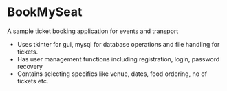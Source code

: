 # BookMySeat
A sample ticket booking application for events and transport 
- Uses tkinter for gui, mysql for database operations and file handling for tickets.
- Has user management functions including registration, login, password recovery
- Contains selecting specifics like venue, dates, food ordering, no of tickets etc.
